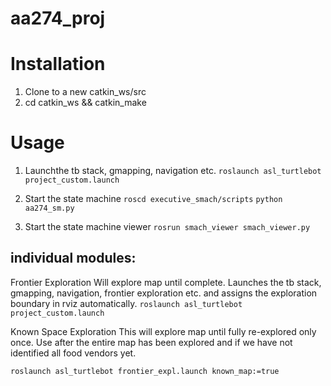 # aa274_proj

# Installation
1. Clone to a new catkin_ws/src
2. cd catkin_ws && catkin_make

# Usage 
1.  Launchthe tb stack, gmapping, navigation etc.
`roslaunch asl_turtlebot project_custom.launch`

2.  Start the state machine
`roscd executive_smach/scripts`
`python aa274_sm.py`

3. Start the state machine viewer
`rosrun smach_viewer smach_viewer.py`


## individual modules:
Frontier Exploration 
Will explore map until complete. Launches the tb stack, gmapping, navigation, frontier exploration etc. and assigns the exploration boundary in rviz automatically.
`roslaunch asl_turtlebot project_custom.launch`

Known Space Exploration
This will explore map until fully re-explored only once. Use after the entire map has been explored and if we have not identified all food vendors yet.


`roslaunch asl_turtlebot frontier_expl.launch known_map:=true`
